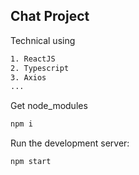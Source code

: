 ## Chat Project

Technical using

```bash
1. ReactJS
2. Typescript
3. Axios
...
```

Get node_modules

```bash
npm i
```

Run the development server:

```bash
npm start
```
